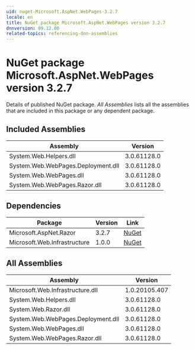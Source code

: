 ```yaml
---
uid: nuget-Microsoft.AspNet.WebPages-3.2.7
locale: en
title: NuGet package Microsoft.AspNet.WebPages version 3.2.7
dnnversion: 09.12.00
related-topics: referencing-dnn-assemblies
---
```


# NuGet package Microsoft.AspNet.WebPages version 3.2.7
Details of published NuGet package.
*All Assemblies* lists all the assemblies that are included in this package or any dependent package.

## Included Assemblies

|Assembly|Version|
|---|---|
|System.Web.Helpers.dll|3.0.61128.0|
|System.Web.WebPages.Deployment.dll|3.0.61128.0|
|System.Web.WebPages.dll|3.0.61128.0|
|System.Web.WebPages.Razor.dll|3.0.61128.0|

## Dependencies

|Package|Version|Link|
|---|---|---|
|Microsoft.AspNet.Razor|3.2.7|[NuGet](https://www.nuget.org/packages/Microsoft.AspNet.Razor/3.2.7)|
|Microsoft.Web.Infrastructure|1.0.0|[NuGet](https://www.nuget.org/packages/Microsoft.Web.Infrastructure/1.0.0)|

## All Assemblies

|Assembly|Version|
|---|---|
|Microsoft.Web.Infrastructure.dll|1.0.20105.407|
|System.Web.Helpers.dll|3.0.61128.0|
|System.Web.Razor.dll|3.0.61128.0|
|System.Web.WebPages.Deployment.dll|3.0.61128.0|
|System.Web.WebPages.dll|3.0.61128.0|
|System.Web.WebPages.Razor.dll|3.0.61128.0|

